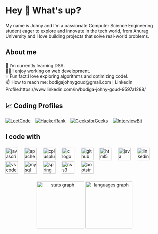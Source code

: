 <h1 align="left">Hey 👋 What's up?</h1>

###

<p align="left">My name is Johny and I'm a passionate Computer Science Engineering student eager to explore and innovate in the tech world, from Anurag University  and I love building projects that solve real-world problems.</p>

###

<h2 align="left">About me</h2>

###

<p align="left">🌱 I’m currently learning DSA.<br>👨‍💻 I enjoy working on web development.<br>💡 Fun fact:I love exploring algorithms and optimizing code!.<br>📫 How to reach me: bodigajohnygoud@gmail.com | LinkedIn Profile:https://www.linkedin.com/in/bodiga-johny-goud-9597a1288/</p>

###

## 📈 Coding Profiles

[![LeetCode](https://img.shields.io/badge/LeetCode-FFA116?style=flat-square&logo=leetcode&logoColor=white)](https://leetcode.com/u/Bodiga_Johny/) &nbsp;&nbsp;
[![HackerRank](https://img.shields.io/badge/HackerRank-2EC866?style=flat-square&logo=hackerrank&logoColor=white)](https://www.hackerrank.com/profile/bodigajohnygoud) &nbsp;&nbsp;
[![GeeksforGeeks](https://img.shields.io/badge/GeeksforGeeks-34A853?style=flat-square&logo=geeksforgeeks&logoColor=white)](https://www.geeksforgeeks.org/user/bodigajoa0g5/) &nbsp;&nbsp;
[![InterviewBit](https://img.shields.io/badge/InterviewBit-F7E01C?style=flat-square&logo=interviewbit&logoColor=black)](https://www.interviewbit.com/profile/bodiga-johny-goud/)

<h2 align="left">I code with</h2>

###

<div align="left">
  <img src="https://cdn.jsdelivr.net/gh/devicons/devicon/icons/javascript/javascript-original.svg" height="40" alt="javascript logo"  />
  <img width="12" />
  <img src="https://cdn.jsdelivr.net/gh/devicons/devicon/icons/apache/apache-original.svg" height="40" alt="apache logo"  />
  <img width="12" />
  <img src="https://cdn.jsdelivr.net/gh/devicons/devicon/icons/cplusplus/cplusplus-original.svg" height="40" alt="cplusplus logo"  />
  <img width="12" />
  <img src="https://cdn.jsdelivr.net/gh/devicons/devicon/icons/c/c-original.svg" height="40" alt="c logo"  />
  <img width="12" />
  <img src="https://cdn.jsdelivr.net/gh/devicons/devicon/icons/github/github-original.svg" height="40" alt="github logo"  />
  <img width="12" />
  <img src="https://cdn.jsdelivr.net/gh/devicons/devicon/icons/html5/html5-original.svg" height="40" alt="html5 logo"  />
  <img width="12" />
  <img src="https://cdn.jsdelivr.net/gh/devicons/devicon/icons/java/java-original.svg" height="40" alt="java logo"  />
  <img width="12" />
  <img src="https://cdn.jsdelivr.net/gh/devicons/devicon/icons/linkedin/linkedin-original.svg" height="40" alt="linkedin logo"  />
  <img width="12" />
  <img src="https://cdn.jsdelivr.net/gh/devicons/devicon/icons/vscode/vscode-original.svg" height="40" alt="vscode logo"  />
  <img width="12" />
  <img src="https://cdn.jsdelivr.net/gh/devicons/devicon/icons/mysql/mysql-original.svg" height="40" alt="mysql logo"  />
  <img width="12" />
  <img src="https://cdn.jsdelivr.net/gh/devicons/devicon/icons/spring/spring-original.svg" height="40" alt="spring logo"  />
  <img width="12" />
  <img src="https://cdn.jsdelivr.net/gh/devicons/devicon/icons/css3/css3-original.svg" height="40" alt="css3 logo"  />
  <img width="12" />
  <img src="https://cdn.jsdelivr.net/gh/devicons/devicon/icons/bootstrap/bootstrap-original.svg" height="40" alt="bootstrap logo"  />
</div>

###
###

<div align="center">
  <img src="https://github-readme-stats.vercel.app/api?username=Johny-Bodiga&hide_title=false&hide_rank=false&show_icons=true&include_all_commits=true&count_private=true&disable_animations=false&theme=dracula&locale=en&hide_border=false&order=1" height="150" alt="stats graph"  />
  <img src="https://github-readme-stats.vercel.app/api/top-langs?username=Johny-Bodiga&locale=en&hide_title=false&layout=compact&card_width=320&langs_count=5&theme=dracula&hide_border=false&order=2" height="150" alt="languages graph"  />
</div>

###

